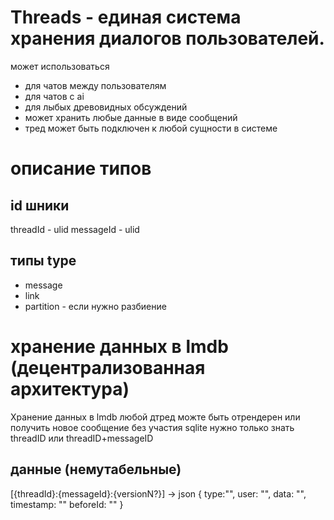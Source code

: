 # Threads - единая система хранения диалогов пользователей. 
 может использоваться 
  - для чатов между пользователям
  - для чатов c ai 
  - для лыбых древовидных обсуждений
  - может хранить любые данные в виде сообщений
  - тред может быть подключен к любой сущности в системе


# описание типов
## id шники
  threadId - ulid
  messageId - ulid

## типы type
  - message
  - link
  - partition - если нужно разбиение

# хранение данных в lmdb (децентрализованная архитектура)
 Хранение данных в lmdb любой дтред можте быть отрендерен или получить новое сообщение
 без участия sqlite нужно только знать threadID или threadID+messageID

  ## данные  (немутабельные)
  [{threadId}:{messageId}:{versionN?}] ->  json {
      type:"", 
      user: "",
      data: "",
      timestamp: ""
      beforeId: ""
  }


 


 



